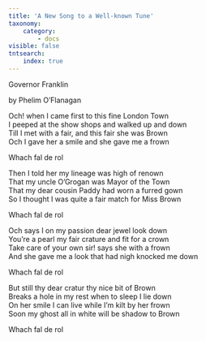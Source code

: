 ```yaml
---
title: 'A New Song to a Well-known Tune'
taxonomy:
    category:
        - docs
visible: false
tntsearch:
    index: true
---
```


<div class="author">Governor Franklin</div>

<span class="title">by Phelim O’Flanagan</span>

Och! when I came first to this fine London Town  
I peeped at the show shops and walked up and down  
Till I met with a fair, and this fair she was Brown  
Och I gave her a smile and she gave me a frown

Whach fal de rol

Then I told her my lineage was high of renown  
That my uncle O’Grogan was Mayor of the Town  
That my dear cousin Paddy had worn a furred gown  
So I thought I was quite a fair match for Miss Brown

Whach fal de rol

Och says I on my passion dear jewel look down  
You’re a pearl my fair crature and fit for a crown  
Take care of your own sir! says she with a frown  
And she gave me a look that had nigh knocked me down

Whach fal de rol

But still thy dear cratur thy nice bit of Brown  
Breaks a hole in my rest when to sleep I lie down  
On her smile I can live while I’m kilt by her frown  
Soon my ghost all in white will be shadow to Brown

Whach fal de rol